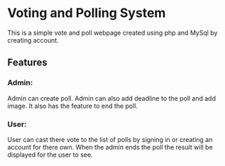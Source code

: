 <h1>Voting and Polling System</h1>

This is a simple vote and poll webpage created using php and MySql by creating account.

<h2>Features</h2>
<h3>Admin: </h3>
Admin can create poll. Admin can also add deadline to the poll and add image. It also has the feature to end the poll.

<h3>User:</h3>
User can cast there vote to the list of polls by signing in or creating an account for there own. When the admin ends the poll the result will be displayed for the user to see.















